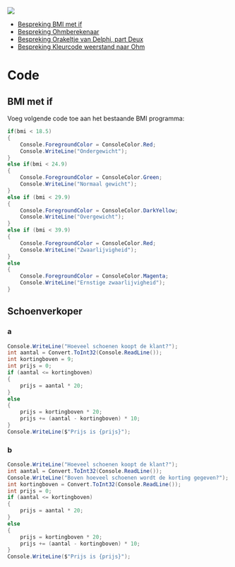 
![](../assets/movie.png)

* [Bespreking BMI met if](https://ap.cloud.panopto.eu/Panopto/Pages/Viewer.aspx?id=8d5602e2-ef82-486c-ba60-a981009b3a61)
* [Bespreking Ohmberekenaar](https://ap.cloud.panopto.eu/Panopto/Pages/Viewer.aspx?id=3d9dcd19-a130-4287-8ef2-a981009dc942)
* [Bespreking Orakeltje van Delphi, part Deux](https://ap.cloud.panopto.eu/Panopto/Pages/Viewer.aspx?id=d0ff5c46-9839-483f-97dd-a98100a28b9d)
* [Bespreking Kleurcode weerstand naar Ohm](https://ap.cloud.panopto.eu/Panopto/Pages/Viewer.aspx?id=a272f856-78cd-44a6-afbd-a981009f7253)


# Code

## BMI met if

Voeg volgende code toe aan het bestaande BMI programma:
```csharp
if(bmi < 18.5)
{
    Console.ForegroundColor = ConsoleColor.Red;
    Console.WriteLine("Ondergewicht");
}
else if(bmi < 24.9)
{
    Console.ForegroundColor = ConsoleColor.Green;
    Console.WriteLine("Normaal gewicht");
}
else if (bmi < 29.9)
{
    Console.ForegroundColor = ConsoleColor.DarkYellow;
    Console.WriteLine("Overgewicht");
}
else if (bmi < 39.9)
{
    Console.ForegroundColor = ConsoleColor.Red;
    Console.WriteLine("Zwaarlijvigheid");
}
else
{
    Console.ForegroundColor = ConsoleColor.Magenta;
    Console.WriteLine("Ernstige zwaarlijvigheid");
}
```

## Schoenverkoper

### a

```csharp
Console.WriteLine("Hoeveel schoenen koopt de klant?");
int aantal = Convert.ToInt32(Console.ReadLine());
int kortingboven = 9;
int prijs = 0;
if (aantal <= kortingboven)
{
    prijs = aantal * 20;
}
else
{
    prijs = kortingboven * 20;
    prijs += (aantal - kortingboven) * 10;
}
Console.WriteLine($"Prijs is {prijs}");
```

### b
```csharp
Console.WriteLine("Hoeveel schoenen koopt de klant?");
int aantal = Convert.ToInt32(Console.ReadLine());
Console.WriteLine("Boven hoeveel schoenen wordt de korting gegeven?");
int kortingboven = Convert.ToInt32(Console.ReadLine());
int prijs = 0;
if (aantal <= kortingboven)
{
    prijs = aantal * 20;
}
else
{
    prijs = kortingboven * 20;
    prijs += (aantal - kortingboven) * 10;
}
Console.WriteLine($"Prijs is {prijs}");
```
